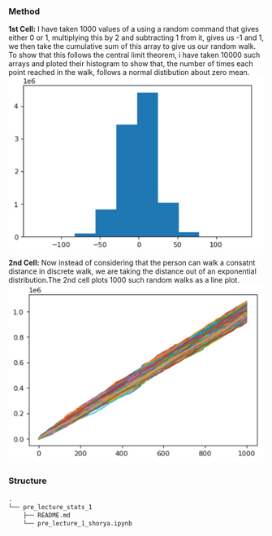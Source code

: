 ### Method
**1st Cell:**
    I have taken 1000 values of a using a random command that gives either 0 or 1, multiplying this by 2 and subtracting 1 from it, gives us -1 and 1, we then take the cumulative sum of this array to give us our random walk. To show that this follows the central limit theorem, i have taken 10000 such arrays and ploted their histogram to show that, the number of times each point reached in the walk, follows a normal distibution about zero mean.
    ![histogram](./1st_cell_fig.png)
    
**2nd Cell:**
    Now instead of considering that the person can walk a consatnt distance in discrete walk, we are taking the distance out of an exponential distribution.The 2nd cell plots 1000 such random walks as a line plot.
    ![line plot](./2nd_cell_fig.png)
    

### Structure
    .
    └── pre_lecture_stats_1
        ├── README.md
        └── pre_lecture_1_shorya.ipynb
